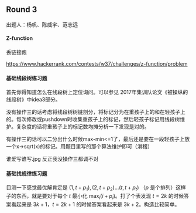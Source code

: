 ## Round 3

出题人：杨帆、陈威宇、范志远

#### Z-function

丢链接跑

https://www.hackerrank.com/contests/w37/challenges/z-function/problem

#### 基础线段树练习题

首先你得知道怎么在线段树上定位询问。可以参见 2017年集训队论文《被操纵的线段树》中idea3部分。

没有操作三的话考虑将线段树树链剖分，将标记分为在重孩子上的和在轻孩子上的。每次修改或pushdown时收集重孩子上的标记，然后轻孩子标记用线段树维护。复杂度的话将重孩子上的标记数均摊分析一下发现是对的。

有操作三的话可以二分出什么时候max-min<=1了，最后还是要在一段轻孩子上放一个x->sqrt(x)的标记。用题目里写的那个算法维护即可（滑稽）

谁爱写谁写.jpg  反正我没操作三都调不对

#### 基础找规律练习题

目测一下感觉最优解肯定是 $(1,t+p_1),(2,t+p_2)...(t,t+p_t)$ （$p$ 是个排列）这样子的东西，就是要对于每个 $t$ 最小化 $\max_i(i+p_i)$。打了个表发现 $t=2k$ 的时候答案看起来是 $3k+1$，$t=2k+1$ 的时候答案看起来是 $3k+2$。构造比较简单。